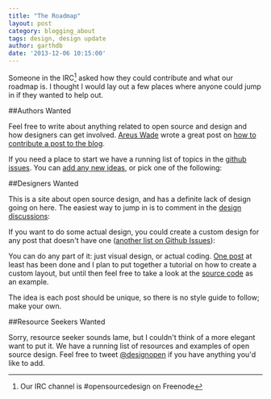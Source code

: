 ```yaml
---
title: "The Roadmap"
layout: post
category: blogging_about
tags: design, design update
author: garthdb
date: '2013-12-06 10:15:00' 
---
```

Someone in the IRC[^1] asked how they could contribute and what our roadmap is.  I thought I would lay out a few places where anyone could jump in if they wanted to help out.

<!--more-->

##Authors Wanted

Feel free to write about anything related to open source and design and how designers can get involved.  [Areus Wade](https://twitter.com/areus) wrote a great post on [how to contribute a post to the blog](http://opensourcedesign.is/blogging_about/how-to-contribute/).

If you need a place to start we have a running list of topics in the [github issues](https://github.com/opensourcedesignis/opensourcedesignis.github.io/issues?direction=desc&labels=editorial+idea%2C1+-+Ready&page=1&sort=updated&state=open).  You can [add any new ideas](https://github.com/opensourcedesignis/opensourcedesignis.github.io/issues/new), or pick one of the following:

<script type="text/javascript" src="//cdnjs.cloudflare.com/ajax/libs/zepto/1.0/zepto.min.js"></script>

<script>
  Zepto(function($){
    $.ajax({
      url: "https://api.github.com/repos/opensourcedesignis/opensourcedesignis.github.io/issues?labels=editorial+idea,1+-+Ready&state=open",
      success: function(data){
        for (var i=0;i<data.length;i++) {
          var listItem = '<li><a href="'+data[i].html_url+'">'+data[i].title+'</a></li>';
          $('#article-issues').append(listItem);
        }
      }
    });

    $.ajax({
      url: "https://api.github.com/repos/opensourcedesignis/opensourcedesignis.github.io/issues?labels=design+discussion&state=open",
      success: function(data){
        for (var i=0;i<data.length;i++) {
          var listItem = '<li><a href="'+data[i].html_url+'">'+data[i].title+'</a></li>';
          $('#design-discussions').append(listItem);
        }
      }
    });

    $.ajax({
      url: "https://api.github.com/repos/opensourcedesignis/opensourcedesignis.github.io/issues?labels=post+design,1+-+Ready&state=open",
      success: function(data){
        for (var i=0;i<data.length;i++) {
          var listItem = '<li><a href="'+data[i].html_url+'">'+data[i].title+'</a></li>';
          $('#post-designs').append(listItem);
        }
      }
    });

  });
</script>

<ul id="article-issues"></ul>

##Designers Wanted

This is a site about open source design, and has a definite lack of design going on here.  The easiest way to jump in is to comment in the [design discussions](https://github.com/opensourcedesignis/opensourcedesignis.github.io/issues?direction=desc&labels=design+discussion&page=1&sort=updated&state=open):

<ul id="design-discussions"></ul>

If you want to do some actual design, you could create a custom design for any post that doesn't have one ([another list on Github Issues](https://github.com/opensourcedesignis/opensourcedesignis.github.io/issues?direction=desc&labels=post+design&sort=updated&state=open)):

<ul id="post-designs"></ul>

You can do any part of it: just visual design, or actual coding.  [One post](http://opensourcedesign.is/blogging_about/using-github-for-design-collaboration/) at least has been done and I plan to put together a tutorial on how to create a custom layout, but until then feel free to take a look at the [source code](https://github.com/opensourcedesignis/opensourcedesignis.github.io/blob/master/_layouts/using-github-for-design-collaboration.html) as an example.

The idea is each post should be unique, so there is no style guide to follow; make your own.

##Resource Seekers Wanted

Sorry, resource seeker sounds lame, but I couldn't think of a more elegant want to put it.  We have a running list of resources and examples of open source design.  Feel free to tweet [@designopen](http://www.twitter.com/designopen) if you have anything you'd like to add.

[^1]: Our IRC channel is #opensourcedesign on Freenode